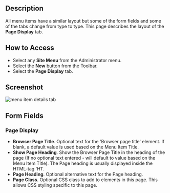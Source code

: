 <!-- Filename: Help6.x:Menu_Item_Page_Display / Display title: Menu Item Page Display -->

## Description

All menu items have a similar layout but some of the form fields and
some of the tabs change from type to type. This page describes the
layout of the **Page Display** tab. 

## How to Access

* Select any **Site Menu** from the Administrator menu.
* Select the **New** button from the Toolbar.
* Select the **Page Display** tab.

## Screenshot

![menu item details tab](../../../en/images/menu-items-common/menu-item-page-display.png)

## Form Fields

### Page Display

- **Browser Page Title**. Optional text for the 'Browser page title'
  element. If blank, a default value is used based on the Menu Item
  Title.
- **Show Page Heading**. Show the Browser Page Title in the heading of
  the page (If no optional text entered - will default to value based on
  the Menu Item Title). The Page heading is usually displayed inside the
  HTML-tag 'H1'.
- **Page Heading**. Optional alternative text for the Page heading.
- **Page Class**. Optional CSS class to add to elements in this page.
  This allows CSS styling specific to this page.

